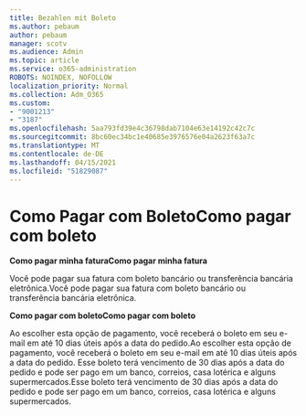 ```yaml
---
title: Bezahlen mit Boleto
ms.author: pebaum
author: pebaum
manager: scotv
ms.audience: Admin
ms.topic: article
ms.service: o365-administration
ROBOTS: NOINDEX, NOFOLLOW
localization_priority: Normal
ms.collection: Adm_O365
ms.custom:
- "9001213"
- "3187"
ms.openlocfilehash: 5aa793fd39e4c36798dab7104e63e14192c42c7c
ms.sourcegitcommit: 8bc60ec34bc1e40685e3976576e04a2623f63a7c
ms.translationtype: MT
ms.contentlocale: de-DE
ms.lasthandoff: 04/15/2021
ms.locfileid: "51829087"
---
```

# <a name="como-pagar-com-boleto"></a><span data-ttu-id="ad9f7-102">Como Pagar com Boleto</span><span class="sxs-lookup"><span data-stu-id="ad9f7-102">Como pagar com boleto</span></span>

<span data-ttu-id="ad9f7-103">**Como pagar minha fatura**</span><span class="sxs-lookup"><span data-stu-id="ad9f7-103">**Como pagar minha fatura**</span></span>

<span data-ttu-id="ad9f7-104">Você pode pagar sua fatura com boleto bancário ou transferência bancária eletrônica.</span><span class="sxs-lookup"><span data-stu-id="ad9f7-104">Você pode pagar sua fatura com boleto bancário ou transferência bancária eletrônica.</span></span>

<span data-ttu-id="ad9f7-105">**Como pagar com  boleto**</span><span class="sxs-lookup"><span data-stu-id="ad9f7-105">**Como pagar com  boleto**</span></span>

<span data-ttu-id="ad9f7-106">Ao escolher  esta opção de pagamento, você receberá o boleto em seu e-mail em até 10 dias úteis após a data do pedido.</span><span class="sxs-lookup"><span data-stu-id="ad9f7-106">Ao escolher  esta opção de pagamento, você receberá o boleto em seu e-mail em até 10 dias úteis após a data do pedido.</span></span> <span data-ttu-id="ad9f7-107">Esse boleto terá vencimento de 30 dias após a data do pedido e pode ser pago em um banco, correios, casa lotérica e alguns supermercados.</span><span class="sxs-lookup"><span data-stu-id="ad9f7-107">Esse boleto terá vencimento de 30 dias após a data do pedido e pode ser pago em um banco, correios, casa lotérica e alguns supermercados.</span></span> 